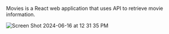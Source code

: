 Movies is a React web application that uses API to retrieve movie information.

![Screen Shot 2024-06-16 at 12 31 35 PM](https://github.com/kylecliu/Movies/assets/113481623/77789ab6-ef57-4cd4-8576-2c7100e398d8)
